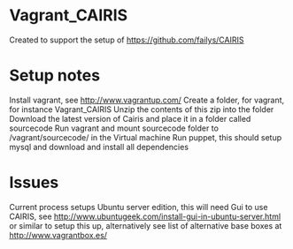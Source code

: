 Vagrant_CAIRIS
==============

Created to support the setup of https://github.com/failys/CAIRIS

Setup notes
===========
Install vagrant, see http://www.vagrantup.com/
Create a folder, for vagrant, for instance Vagrant_CAIRIS
Unzip the contents of this zip into the folder
Download the latest version of Cairis and place it in a folder called sourcecode
Run vagrant and mount sourcecode folder to /vagrant/sourcecode/ in the Virtual machine
Run puppet, this should setup mysql and download and install all dependencies

Issues
======
Current process setups Ubuntu server edition, this will need Gui to use CAIRIS, see http://www.ubuntugeek.com/install-gui-in-ubuntu-server.html or similar to setup this up, alternatively see list of alternative base boxes at http://www.vagrantbox.es/

